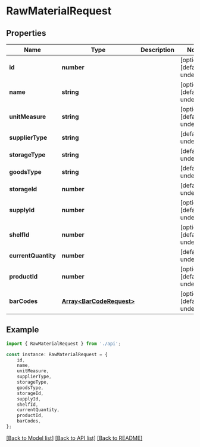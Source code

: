 # RawMaterialRequest


## Properties

Name | Type | Description | Notes
------------ | ------------- | ------------- | -------------
**id** | **number** |  | [optional] [default to undefined]
**name** | **string** |  | [optional] [default to undefined]
**unitMeasure** | **string** |  | [optional] [default to undefined]
**supplierType** | **string** |  | [default to undefined]
**storageType** | **string** |  | [default to undefined]
**goodsType** | **string** |  | [default to undefined]
**storageId** | **number** |  | [default to undefined]
**supplyId** | **number** |  | [optional] [default to undefined]
**shelfId** | **number** |  | [optional] [default to undefined]
**currentQuantity** | **number** |  | [default to undefined]
**productId** | **number** |  | [optional] [default to undefined]
**barCodes** | [**Array&lt;BarCodeRequest&gt;**](BarCodeRequest.md) |  | [optional] [default to undefined]

## Example

```typescript
import { RawMaterialRequest } from './api';

const instance: RawMaterialRequest = {
    id,
    name,
    unitMeasure,
    supplierType,
    storageType,
    goodsType,
    storageId,
    supplyId,
    shelfId,
    currentQuantity,
    productId,
    barCodes,
};
```

[[Back to Model list]](../README.md#documentation-for-models) [[Back to API list]](../README.md#documentation-for-api-endpoints) [[Back to README]](../README.md)
